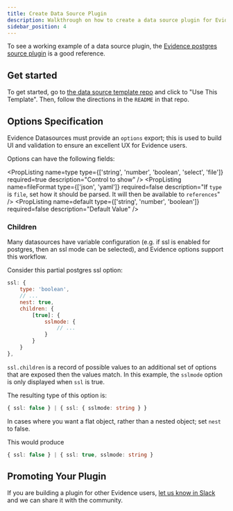 ```yaml
---
title: Create Data Source Plugin
description: Walkthrough on how to create a data source plugin for Evidence
sidebar_position: 4
---
```


To see a working example of a data source plugin, the [Evidence postgres source plugin](https://github.com/evidence-dev/evidence/tree/main/packages/postgres) is a good
reference.

## Get started
To get started, go to [the data source template repo](https://github.com/evidence-dev/datasource-template) and click to "Use This Template". Then, follow the directions in the `README` in that repo.

## Options Specification

Evidence Datasources must provide an `options` export; this is used to
build UI and validation to ensure an excellent UX for Evidence users.

Options can have the following fields:

<PropListing
    name=title
    type=string
    required=true
    description="Name or Title of the option"
/>
<PropListing
    name=type
    type={['string', 'number', 'boolean', 'select', 'file']}
    required=true
    description="Control to show"
/>
<PropListing
    name=secret
    type=boolean
    required=false
    description="Secret values are placed in <code class=markdown>connection.options.yaml</code>, which is not source controlled"
/>
<PropListing
    name=shown
    type=boolean
    required=false
    description="Displays value in UI elements (e.g. for usernames, that should not be source controlled but are not 'secret'. Otherwise the field will display as ∙∙∙)"
/>
<PropListing
    name=virtual
    type=boolean
    required=false
    description="Disables saving a field, useful for credential files"
/>
<PropListing
    name=references
    type=string
    required=false
    description="Indicates that the field should get its value from another field if it is available, useful for credential files. Formatted as a <a href='https://www.npmjs.com/package/@astronautlabs/jsonpath' class=markdown>json path</a>"
/>
<PropListing
    name=forceReference
    type=boolean
    required=false
    description="If true, the input is disabled and the value can only come from a reference"
/>
<PropListing
    name=fileFormat
    type={['json', 'yaml']}
    required=false
    description="If <code class=markdown>type</code> is <code class=markdown>file</code>, set how it should be parsed. It will then be available to <code class=markdown>references</code>"
/>
<PropListing
    name=description
    type=string
    required=false
    description="Description of the option, shown as a hint in UI"
/>
<PropListing
    name=children
    type="Record<string\|number\|boolean, Options>"
    required=false
    description="See <a href='#children' class=markdown>children</a>"
/>
<PropListing
    name=required
    type=boolean
    required=false
    description="Indicates that the user must provide this option"
/>
<PropListing
    name=options
    type="Array<{`{label: string, value:string}`}>"
    required=false
    description="Available options for <code class=markdown>select</code> type"
/>
<PropListing
    name=nest
    type=boolean
    required=false
    description="Determines behavior of <code class=markdown>children</code>"
/>
<PropListing
    name=default
    type={['string', 'number', 'boolean']}
    required=false
    description="Default Value"
/>



### Children

Many datasources have variable configuration (e.g. if ssl is enabled for postgres, then an ssl mode can be selected), and Evidence
options support this workflow.

Consider this partial postgres ssl option:

```javascript
ssl: {
    type: 'boolean',
    // ...
    nest: true,
    children: {
        [true]: {
            sslmode: {
                // ...
            }
        }
    }
},
```

`ssl.children` is a record of possible values to an additional set of options that are exposed then the values match.
In this example, the `sslmode` option is only displayed when `ssl` is true.

The resulting type of this option is:
```typescript
{ ssl: false } | { ssl: { sslmode: string } }
```

In cases where you want a flat object, rather than a nested object; set `nest` to false.

This would produce

```typescript
{ ssl: false } | { ssl: true, sslmode: string }
```

## Promoting Your Plugin
If you are building a plugin for other Evidence users, [let us know in Slack](https://slack.evidence.dev) and we can share it with the community.